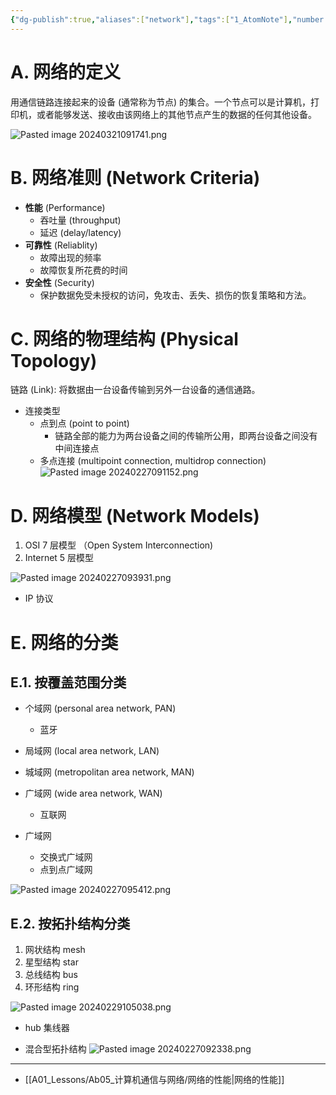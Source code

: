 ```yaml
---
{"dg-publish":true,"aliases":["network"],"tags":["1_AtomNote"],"number headings":"auto, first-level 1, max 6, A.1.","Created-Date":"2024-02-27 09:04:38","Modified-Date":"2024-04-18 11:53:18","permalink":"/A01_Lessons/Ab05_计算机通信与网络/网络/","dgPassFrontmatter":true}
---
```





# A. 网络的定义

用通信链路连接起来的设备 (通常称为节点) 的集合。一个节点可以是计算机，打印机，或者能够发送、接收由该网络上的其他节点产生的数据的任何其他设备。


![Pasted image 20240321091741.png](/img/user/Z02_ObFiles/Attachments/Pasted%20image%2020240321091741.png)



# B. 网络准则 (Network Criteria)


- **性能** (Performance)
	- 吞吐量 (throughput)
	- 延迟 (delay/latency)
- **可靠性** (Reliablity)
	- 故障出现的频率
	- 故障恢复所花费的时间
- **安全性** (Security)
	- 保护数据免受未授权的访问，免攻击、丢失、损伤的恢复策略和方法。



# C. 网络的物理结构 (Physical Topology)

链路 (Link): 将数据由一台设备传输到另外一台设备的通信通路。

- 连接类型
	- 点到点 (point to point)
		- 链路全部的能力为两台设备之间的传输所公用，即两台设备之间没有中间连接点
	- 多点连接 (multipoint connection, multidrop connection)
![Pasted image 20240227091152.png](/img/user/Z02_ObFiles/Attachments/Pasted%20image%2020240227091152.png)





# D. 网络模型 (Network Models)


1. OSI 7 层模型 （Open System Interconnection)
2. Internet 5 层模型

![Pasted image 20240227093931.png](/img/user/Z02_ObFiles/Attachments/Pasted%20image%2020240227093931.png)





- IP 协议



# E. 网络的分类


## E.1. 按覆盖范围分类

- 个域网 (personal area network, PAN)
	- 蓝牙
- 局域网 (local area network, LAN)
- 城域网 (metropolitan area network, MAN)
- 广域网 (wide area network, WAN)
	- 互联网


- 广域网
	- 交换式广域网
	- 点到点广域网

![Pasted image 20240227095412.png](/img/user/Z02_ObFiles/Attachments/Pasted%20image%2020240227095412.png)





## E.2. 按拓扑结构分类


1. 网状结构 mesh
2. 星型结构 star
3. 总线结构 bus
4. 环形结构 ring


![Pasted image 20240229105038.png](/img/user/Z02_ObFiles/Attachments/Pasted%20image%2020240229105038.png)



- hub 集线器



- 混合型拓扑结构
![Pasted image 20240227092338.png](/img/user/Z02_ObFiles/Attachments/Pasted%20image%2020240227092338.png)






---
- [[A01_Lessons/Ab05_计算机通信与网络/网络的性能\|网络的性能]]